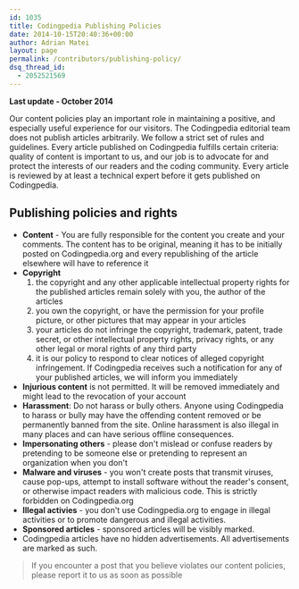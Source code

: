 ```yaml
---
id: 1035
title: Codingpedia Publishing Policies
date: 2014-10-15T20:40:36+00:00
author: Adrian Matei
layout: page
permalink: /contributors/publishing-policy/
dsq_thread_id:
  - 2052521569
---
```

__Last update - October 2014__

Our content policies play an important role in maintaining a positive, and especially useful experience for our visitors. The Codingpedia editorial team does not publish articles arbitrarily. We follow a strict set of rules and guidelines. Every article published on Codingpedia fulfills certain criteria: quality of content is important to us, and our job is to advocate for and protect the interests of our readers and the coding community. Every article is reviewed by at least a technical expert before it gets published on Codingpedia.

## Publishing policies and rights
* **Content** - You are fully responsible for the content you create and your comments. The content has to be original, meaning it has to be initially posted on Codingpedia.org and every republishing of the article elsewhere will have to reference it
* **Copyright**
  1. the copyright and any other applicable intellectual property rights for the published articles remain solely with you, the author of the articles
  2. you own the copyright, or have the permission for your profile picture, or other pictures that may appear in your articles
  3. your articles do not infringe the copyright, trademark, patent, trade secret, or other intellectual property rights, privacy rights, or any other legal or moral rights of any third party
  4. it is our policy to respond to clear notices of alleged copyright infringement. If Codingpedia receives such a notification for any of your published articles, we will inform you immediately
* **Injurious content** is not permitted. It will be removed immediately and might lead to the revocation of your account
* **Harassment**: Do not harass or bully others. Anyone using Codingpedia to harass or bully may have the offending content removed or be permanently banned from the site. Online harassment is also illegal in many places and can have serious offline consequences.
* **Impersonating others** - please don't mislead or confuse readers by pretending to be someone else or pretending to represent an organization when you don't
* **Malware and viruses** - you won't create posts that transmit viruses, cause pop-ups, attempt to install software without the reader's consent, or otherwise impact readers with malicious code. This is strictly forbidden on Codingpedia.org
* **Illegal activies** - you don't use Codingpedia.org to engage in illegal activities or to promote dangerous and illegal activities.
* **Sponsored articles** - sponsored articles will be visibly marked.
* Codingpedia articles have no hidden advertisements. All advertisements are marked as such.


> If you encounter a post that you believe violates our content policies, please report it to us as soon as possible
